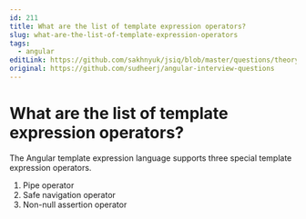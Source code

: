 ```yaml
---
id: 211
title: What are the list of template expression operators?
slug: what-are-the-list-of-template-expression-operators
tags:
  - angular
editLink: https://github.com/sakhnyuk/jsiq/blob/master/questions/theory/angular/211.md
original: https://github.com/sudheerj/angular-interview-questions
---
```


# What are the list of template expression operators?

The Angular template expression language supports three special template expression operators.

1. Pipe operator
2. Safe navigation operator
3. Non-null assertion operator